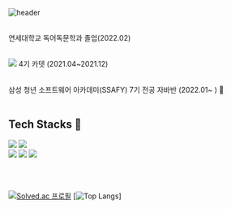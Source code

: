 


![header](https://capsule-render.vercel.app/api?type=waving&color=gradient&customColorList=0,2,2,5,30&height=200&section=header&text=Bae%20HyunJoong&fontSize=50)

<br>
연세대학교 독어독문학과 졸업(2022.02)  <br><br>

<img src="https://img.shields.io/badge/Seoul-000000?style=flat-square&logo=42&logoColor=white"/> 4기 카뎃 (2021.04~2021.12)  <br><br>

삼성 청년 소프트웨어 아카데미(SSAFY) 7기 전공 자바반 (2022.01~ ) 👯 <br><br>


## Tech Stacks 🌱
<p align="">
  <img src="https://img.shields.io/badge/Language-Java-007396?style=flat&logo=java&logoColor=white"> 
  <img src="https://img.shields.io/badge/Language-JavaScript-F7DF1E?style=flat&logo=javascript&logoColor=white"><br> 
  <img src="https://img.shields.io/badge/Database-MySql-F80000?style=flat&logo=mysql&logoColor=white"> 
  <img src="https://img.shields.io/badge/Framework-Vue-D22128?style=flat&logo=vue.js&logoColor=white"> 
  <img src="https://img.shields.io/badge/Framework-SpringFramework-6DB33F?style=flat&logo=spring&logoColor=white"> 
 </p>
 <br><br>

  
[![Solved.ac
프로필](http://mazassumnida.wtf/api/v2/generate_badge?boj=alex950107)](https://solved.ac/alex950107)
[![Top Langs](https://github-readme-stats.vercel.app/api/top-langs/?username=hbae&layout=compact)]

<!--
**hbae/hbae** is a ✨ _special_ ✨ repository because its `README.md` (this file) appears on your GitHub profile.

Here are some ideas to get you started:

- 🔭 I’m currently working on ...
- 🌱 I’m currently learning ...
- 👯 I’m looking to collaborate on ...
- 🤔 I’m looking for help with ...
- 💬 Ask me about ...
- 📫 How to reach me: ...
- 😄 Pronouns: ...
- ⚡ Fun fact: ...
-->
